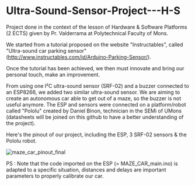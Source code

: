 # Ultra-Sound-Sensor-Project---H-S
Project done in the context of the lesson of Hardware &amp; Software Platforms (2 ECTS) given by Pr. Valderrama at Polytechnical Faculty of Mons.

We started from a tutorial proposed on the website "Instructables", called "Ultra-sound car parking sensor" (http://www.instructables.com/id/Arduino-Parking-Sensor/).

Once the tutorial has been achieved, we then must innovate and bring our personal touch, make an improvement. 

From using one I²C ultra-sound sensor (SRF-02) and a buzzer connected to an ESP8266, we added two similar ultra-sound sensor. We are aiming to create an autonomous car able to get out of a maze, so the buzzer is not useful anymore. The ESP and sensors were connected on a platform/robot called "Pololu" created by Daniel Binon, technician in the SEMi of UMons (datasheets will be joined on this github to have a better understanding of the project).

Here's the pinout of our project, including the ESP, 3 SRF-02 sensors & the Pololu robot.

![maze_car_pinout_final](https://user-images.githubusercontent.com/39089674/39775119-3added92-52fd-11e8-963f-2799ac275f6b.png)

PS : Note that the code imported on the ESP (= MAZE_CAR_main.ino) is adapted to a specific situation, distances and delays are important parameters to properly calibrate our car.
